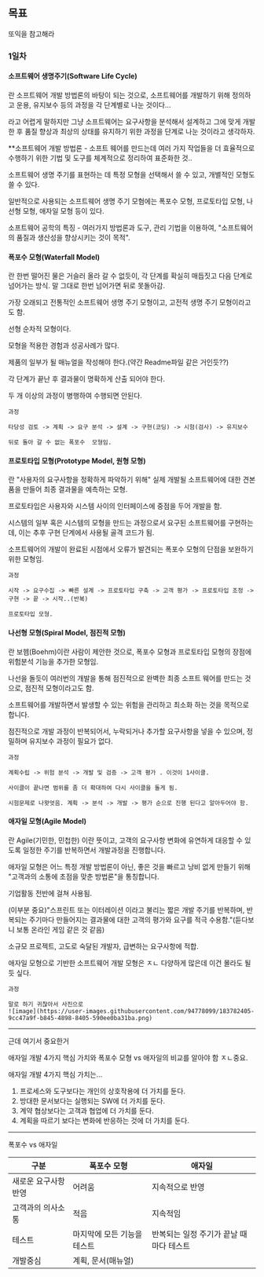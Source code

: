 ## 목표

또익을 참고해라


### 1일차

#### 소프트웨어 생명주기(Software Life Cycle)

란 소프트웨어 개발 방법론의 바탕이 되는 것으로, 소프트웨어를 개발하기 위해 정의하고 운용, 유지보수 등의 과정을 각 단계별로 나눈 것이다...

라고 어렵게 말하지만 그냥 소프트웨어는 요구사항을 분석해서 설계하고 그에 맞게 개발한 후 품질 향상과 최상의 상태를 유지하기 위한 과정을 단계로 나눈 것이라고 생각하자.

**소프트웨어 개발 방법론 - 소프트 웨어를 만드는데 여러 가지 작업들을 더 효율적으로 수행하기 위한 기법 및 도구를 체계적으로 정리하여 표준화한 것..


소프트웨어 생명 주기를 표현하는 데 특정 모형을 선택해서 쓸 수 있고, 개별적인 모형도 쓸 수 있다.

일반적으로 사용되는 소프트웨어 생명 주기 모혐에는 폭포수 모형, 프로토타입 모형, 나선형 모형, 애자일 모형 등이 있다.

소프트웨어 공학의 특징 - 여러가지 방법론과 도구, 관리 기법을 이용하여, "소프트웨어의 품질과 생산성을 향상시키는 것이 목적".


#### 폭포수 모형(Waterfall Model)

란 한번 떨어진 물은 거슬러 올라 갈 수 없듯이, 각 단계를 확실히 매듭짓고 다음 단계로 넘어가는 방식. 말 그대로 한번 넘어가면 뒤로 못돌아감.

가장 오래되고 전통적인 소프트웨어 생명 주기 모형이고, 고전적 생명 주기 모형이라고도 함.

선형 순차적 모형이다.

모형을 적용한 경험과 성공사례가 많다.

제품의 일부가 될 매뉴얼을 작성해야 한다.(약간 Readme파일 같은 거인듯??)

각 단계가 끝난 후 결과물이 명확하게 산출 되어야 한다.

두 개 이상의 과정이 병행하여 수행되면 안된다.

```
과정

타당성 검토 -> 계획 -> 요구 분석 -> 설계 -> 구현(코딩) -> 시험(검사) -> 유지보수

뒤로 돌아 갈 수 없는 폭포수  모형임.
```

#### 프로토타입 모형(Prototype Model, 원형 모형)

란 "사용자의 요구사항을 정확하게 파악하기 위해" 실제 개발될 소프트웨어에 대한 견본품을 만들어 최종 결과물을 예측하는 모형.

프로토타입은 사용자와 시스템 사이의 인터페이스에 중점을 두어 개발을 함.

시스템의 일부 혹은 시스템의 모형을 만드는 과정으로서 요구된 소프트웨어를 구현하는데, 이는 추후 구현 단계에서 사용될 골격 코드가 됨.

소프트웨어의 개발이 완료된 시점에서 오류가 발견되는 폭포수 모형의 단점을 보완하기 위한 모형임.

```
과정

시작 -> 요구수집 -> 빠른 설계 -> 프로토타입 구축 -> 고객 평가 -> 프로토타입 조정 -> 구현 -> 끝 -> 시작..(반복)

프로토타입 모형.
```

#### 나선형 모형(Spiral Model, 점진적 모형)

란 보헴(Boehm)이란 사람이 제안한 것으로, 폭포수 모형과 프로토타입 모형의 장점에 위험분석 기능을 추가한 모형임.

나선을 돌듯이 여러번의 개발을 통해 점진적으로 완벽한 최종 소프트 웨어를 만드는 것으로, 점진적 모형이라고도 함.

소프트웨어를 개발하면서 발생할 수 있는 위험을 관리하고 최소화 하는 것을 목적으로 합니다.

점진적으로 개발 과정이 반복되어서, 누락되거나 추가할 요구사항을 넣을 수 있으며, 정밀하며 유지보수 과정이 필요가 없다.


```
과정

계획수립 -> 위험 분석 -> 개발 및 검증 -> 고객 평가 . 이것이 1사이클.

사이클이 끝나면 범위를 좀 더 확대하여 다시 사이클을 돌게 됨.

시험문제로 나왓엇음. 계획 -> 분석 -> 개발 -> 평가 순으로 진행 된다고 알아두어야 함.
```

#### 애자일 모형(Agile Model)

란 Agile(기민한, 민첩한) 이란 뜻이고, 고객의 요구사항 변화에 유연하게 대응할 수 있도록 일정한 주기를 반복하면서 개발과정을 진행합니다.

애자일 모형은 어느 특정 개발 방법론이 아닌, 좋은 것을 빠르고 낭비 없게 만들기 위해 "고객과의 소통에 초점을 맞춘 방법론"을 통칭합니다.

기업활동 전반에 걸쳐 사용됨.

(이부분 중요)"스프린트 또는 이터레이션 이라고 불리는 짧은 개발 주기를 반복하며, 반복되는 주기마다 만들어지는 결과물에 대한 고객의 평가와 요구를 적극 수용함."(듣다보니 보통 온라인 게임 같은 것 같음)

소규모 프로젝트, 고도로 숙달된 개발자, 급변하는 요구사항에 적합.

애자일 모형으로 기반한 소프트웨어 개발 모형은 ㅈㄴ 다양하게 많은데 이건 몰라도 될 듯 싶다.

```
과정

말로 하기 귀찮아서 사진으로
![image](https://user-images.githubusercontent.com/94778099/183782405-9cc47a9f-b845-4898-8405-590ee0ba31ba.png)

```
---
근데 여기서 중요한거

애자일 개발 4가지 핵심 가치와 폭포수 모형 vs 애자일의 비교를 알아야 함 ㅈㄴ중요.

애자일 개발 4가지 핵심 가치는...

1. 프로세스와 도구보다는 개인의 상호작용에 더 가치를 둔다.
2. 방대한 문서보다는 실행되는 SW에 더 가치를 둔다.
3. 계약 협상보다는 고객과 협업에 더 가치를 둔다.
4. 계획을 따르기 보다는 변화에 반응하는 것에 더 가치를 둔다.

---
폭포수 vs 애자일

|구분|폭포수 모형|애자일|
|------|---|---|
|새로운 요구사항 반영|어려움|지속적으로 반영|
|고객과의 의사소통|적음|지속적임|
|테스트|마지막에 모든 기능을 테스트|반복되는 일정 주기가 끝날 때마다 테스트|
|개발중심|계획, 문서(매뉴얼)||














